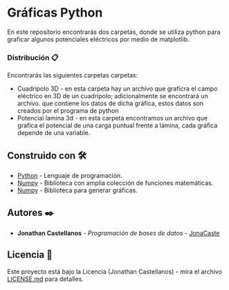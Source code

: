 # Gráficas Python

En este repositorio encontrarás dos carpetas, donde se utiliza python para graficar algunos potenciales eléctricos por medio de matplotlib.

### Distribución 📋

Encontrarás las siguientes carpetas carpetas:

* Cuadripolo 3D - en esta carpeta hay un archivo que graficra el campo eléctrico en 3D de un cuadripolo; adicionalmente se encontrará un archivo.
que contiene los datos de dicha gráfica, estos datos son creados por el programa de python
* Potencial lamina 3d - en esta carpeta encontramos un archivo que grafica el potencial de una carga puntual frente a lámina, cada gráfica depende de una variable.

## Construido con 🛠️

* [Python](https://www.python.org/) - Lenguaje de programación.
* [Numpy](https://numpy.org/) - Biblioteca con amplia colección de funciones matemáticas.
* [Numpy](https://matplotlib.org/) - Biblioteca para generar gráficas.

## Autores ✒️

* **Jonathan Castellanos** - *Programación de bases de datos* - [JonaCaste](https://github.com/JonaCaste)

## Licencia 📄

Este proyecto está bajo la Licencia (Jonathan Castellanos) - mira el archivo [LICENSE.md](LICENSE.md) para detalles.

